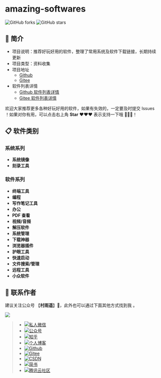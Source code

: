 # amazing-softwares

![GitHub forks](https://img.shields.io/github/forks/cunyu1943/amazing-softwares?color=G&label=Fork) ![GitHub stars](https://img.shields.io/github/stars/cunyu1943/amazing-softwares?color=G&label=Stars)

## 📝 简介

-   项目说明：推荐好玩好用的软件，整理了常用系统及软件下载链接，长期持续更新
-   项目类型：资料收集
-   项目地址
    -   [Github](https://github.com/cunyu1943/amazing-softwares)
    -   [Gitee](https://gitee.com/cunyu1943/amazing-softwares)
-   软件列表详情
    -   [Github 软件列表详情](https://github.com/cunyu1943/amazing-softwares/blob/master/softwares.md)
    -   [Gitee 软件列表详情](https://gitee.com/cunyu1943/amazing-softwares/blob/master/softwares.md)

欢迎大家推荐更多各种好玩好用的软件，如果有失效的，一定要及时提交 Issues ！如果对你有用，可以点击右上角 **Star** ❤❤❤ 表示支持一下哦 🙏🙏🙏！

## 📋 软件类别

### 系统系列

-   **系统镜像**
-   **刻录工具**

### 软件系列

-   **终端工具**
- **编程**
- **写作笔记工具**
- **办公**
- **PDF 查看**
- **视频/音频**
- **解压软件**
- **系统管理**
- **下载神器**
- **浏览器插件**
- **护眼工具**
- **快速启动**
- **文件搜索/管理**
- **远程工具**
- **小众软件**

## 👀 联系作者

建议关注公众号 【**村雨遥**】🤝，此外也可以通过下面其他方式找到我 。

![](https://gitee.com/cunyu1943/images/raw/master/ImgsUbuntu/20200510234310.png)

> - [![私人微信](https://img.shields.io/badge/私人微信-ZL747731461-brightgreen)]()
> - [![公众号](https://img.shields.io/badge/公众号-村雨遥-brightgreen)]()
> - [![知乎](https://img.shields.io/badge/%E7%9F%A5%E4%B9%8E-%E6%9D%91%E9%9B%A8%E9%81%A5-brightgreen)](https://www.zhihu.com/people/cunyu1943)
> - [![个人博客](https://img.shields.io/badge/个人博客-https%3A%2F%2Fcunyu1943.github.io-brightgreen)](https://cunyu1943.github.io/)
> - [![Github](https://img.shields.io/badge/Github-村雨遥-brightgreen)](https://github.com/cunyu1943)
> - [![Gitee](https://img.shields.io/badge/Gitee-村雨遥-brightgreen)](https://gitee.com/cunyu1943)
> - [![CSDN](https://img.shields.io/badge/CSDN-%E6%9D%91%E9%9B%A8%E9%81%A5-brightgreen)](https://blog.csdn.net/github_39655029)
> - [![简书](https://img.shields.io/badge/%E7%AE%80%E4%B9%A6-%E6%9D%91%E9%9B%A8%E9%81%A5-brightgreen)](https://www.jianshu.com/u/9fd25635ae22)
> - [![腾讯云社区](https://img.shields.io/badge/腾讯云社区-村雨遥-brightgreen)](https://cloud.tencent.com/developer/user/6209990)